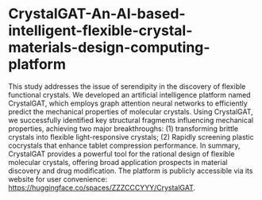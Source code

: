 # CrystalGAT-An-AI-based-intelligent-flexible-crystal-materials-design-computing-platform
This study addresses the issue of serendipity in the discovery of flexible functional crystals. We developed an artificial intelligence platform named CrystalGAT, which employs graph attention neural networks to efficiently predict the mechanical properties of molecular crystals. Using CrystalGAT, we successfully identified key structural fragments influencing mechanical properties, achieving two major breakthroughs: (1) transforming brittle crystals into flexible light-responsive crystals; (2) Rapidly screening plastic cocrystals that enhance tablet compression performance. In summary, CrystalGAT provides a powerful tool for the rational design of flexible molecular crystals, offering broad application prospects in material discovery and drug modification. The platform is publicly accessible via its website for user convenience: https://huggingface.co/spaces/ZZZCCCYYY/CrystalGAT.

